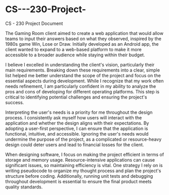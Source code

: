 # CS---230-Project-
CS - 230 Project Document


The Gaming Room client aimed to create a web application that would allow teams to input their answers based on what they observed, inspired by the 1980s game Win, Lose or Draw. Initially developed as an Android app, the client wanted to expand to a web-based platform to make it more accessible to a broader audience while staying within their budget.

I believe I excelled in understanding the client's vision, particularly their main requirements. Breaking down these requirements into a clear, simple list helped me better understand the scope of the project and focus on the essential aspects during development. While I recognize that my work often needs refinement, I am particularly confident in my ability to analyze the pros and cons of developing for different operating platforms. This step is critical to identifying potential challenges and ensuring the project's success.

Interpreting the user's needs is a priority for me throughout the design process. I consistently ask myself how users will interact with the application and whether the design aligns with their expectations. By adopting a user-first perspective, I can ensure that the application is functional, intuitive, and accessible. Ignoring the user's needs would undermine the purpose of the project, as a complicated or resource-heavy design could deter users and lead to financial losses for the client.

When designing software, I focus on making the project efficient in terms of storage and memory usage. Resource-intensive applications can cause significant issues, so maintaining efficiency is vital. One strategy I rely on is writing pseudocode to organize my thought process and plan the project's structure before coding. Additionally, running unit tests and debugging throughout development is essential to ensure the final product meets quality standards.
